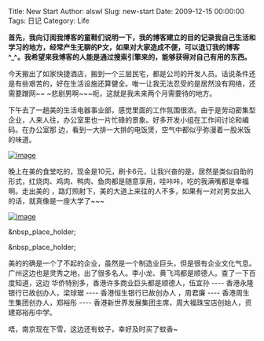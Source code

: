 Title: New Start
Author: alswl
Slug: new-start
Date: 2009-12-15 00:00:00
Tags: 日记
Category: Life

**首先，我向订阅我博客的童鞋们说明一下，我的博客建立的目的记录我自己生活和学习的地方，经常产生无聊的P文，如果对大家造成不便，可以退订我的博客 ^_^。我希望来我博客的人能是通过搜索引擎来的，能够获得对自己有用的东西。**

今天搬出了如家快捷酒店，搬到一个三层民宅，都是公司的开发人员。话说条件还是有些艰苦的，好在生活设施还算健全。唯一让我无法忍受的是居然没有网络，还需要蹭网~~
~悲剧男啊~~~呃，这就是我未来两个月需要待的地方。

下午去了一趟美的生活电器事业部，感觉里面的工作氛围很浓。由于是劳动密集型企业，人来人往，办公室里也一片忙碌的景象。好多开发小组在工作间讨论和编码。在办公室那
边，看到一大排一大排的电饭煲，空气中都似乎弥漫着一股米饭的味道。

[![image](https://ohsolnxaa.qnssl.com/2009/12/midea_rice_cooker.jpg)](https://ohsolnxaa.qnssl.com/2009/12/midea_rice_cooker.jpg)

晚上在美的食堂吃的，现金是10元，刷卡6元，让我兴奋的是，居然是类似自助的形式，红烧肉、鸡肉、鸭肉、鱼肉都是随意享用，哇咔咔，吃的我满嘴都是幸福啊。走出美的
，路灯照射下，美的大道上来往的人不多，如果有一对对男女出入的话，就真像是一座大学了~~~

[![image](https://ohsolnxaa.qnssl.com/2009/12/midea_factory.jpg)](https://ohsolnxaa.qnssl.com/2009/12/midea_factory.jpg)

&nbsp_place_holder;

&nbsp_place_holder;

美的的确是一个了不起的企业，虽然是一个制造业巨头，但是很有企业文化气息。广州这边也是灵秀之地，出了很多名人。李小龙、黄飞鸿都是顺德人。查了一下百度知道，这边
华侨特别多，香港许多商业巨头都是顺德人，伍宜孙 ---- 香港永隆银行已故创办人，梁球琚 ---- 香港恒生银行已故创办人 ，周君廉 ----
香港周生生集团创办人，郑裕彤 ---- 香港新世界发展集团主席，周大福珠宝店创始人，资建郑裕彤中学。

唔，南京现在下雪，这边还有蚊子，幸好及时买了蚊香~

